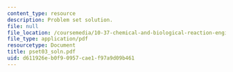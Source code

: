 ```yaml
---
content_type: resource
description: Problem set solution.
file: null
file_location: /coursemedia/10-37-chemical-and-biological-reaction-engineering-spring-2007/d611926eb0f90957cae1f97a9d09b461_pset03_soln.pdf
file_type: application/pdf
resourcetype: Document
title: pset03_soln.pdf
uid: d611926e-b0f9-0957-cae1-f97a9d09b461
---
```

